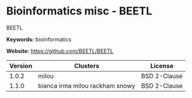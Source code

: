 # Bioinformatics misc - BEETL

BEETL

**Keywords:** bioinformatics

**Website:** <https://github.com/BEETL/BEETL>

| Version | Clusters | License |
| ------- | -------- | ------- |
| 1.0.2 | milou | BSD 2-Clause |
| 1.1.0 | bianca irma milou rackham snowy | BSD 2-Clause |
